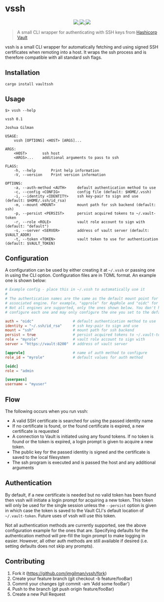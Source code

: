 # vssh

<p align="center">
    <a href="https://github.com/jmgilman/vssh/actions/workflows/validate.yml">
        <img src="https://github.com/jmgilman/vssh/actions/workflows/validate.yml/badge.svg"/>
    </a>
    <a href="https://crates.io/crates/vaultssh">
        <img src="https://img.shields.io/crates/v/vaultssh">
    </a>
    <a href="https://docs.rs/vaultssh">
        <img src="https://img.shields.io/docsrs/vaultssh" />
    </a>
</p>

> A small CLI wrapper for authenticating with SSH keys from [Hashicorp Vault][1]

vssh is a small CLI wrapper for automatically fetching and using signed SSH 
certificates when remoting into a host. It wraps the ssh process and is 
therefore compatible with all standard ssh flags.

## Installation

```
cargo install vaultssh
```

## Usage

```
$> vssh --help

vssh 0.1

Joshua Gilman

USAGE:
    vssh [OPTIONS] <HOST> [ARGS]...

ARGS:
    <HOST>       ssh host
    <ARGS>...    additional arguments to pass to ssh

FLAGS:
    -h, --help       Print help information
    -V, --version    Print version information

OPTIONS:
    -a, --auth-method <AUTH>     default authentication method to use
    -c, --config <CONFIG>        config file (default: $HOME/.vssh)
    -i, --identity <IDENTITY>    ssh key-pair to sign and use (default: $HOME/.ssh/id_rsa)
    -m, --mount <MOUNT>          mount path for ssh backend (default: ssh)
    -p, --persist <PERSIST>      persist acquired tokens to ~/.vault-token
    -r, --role <ROLE>            vault role account to sign with (default: "default")
    -s, --server <SERVER>        address of vault server (default: $VAULT_ADDR)
    -t, --token <TOKEN>          vault token to use for authentication (default: $VAULT_TOKEN)
```

## Configuration

A configuration can be used by either creating it at `~/.vssh` or passing one in
using the CLI option. Configuration files are in TOML format. An example one is
shown below:

```toml
# Example config - place this in ~/.vssh to automatically use it
#
# The authentication names are the same as the default mount point for the 
# associated engine. For example, "approle" for AppRole and "oidc" for OIDC. 
# Not all engines are supported, only the ones shown below. You don't have to
# configure each one and may only configure the one you set to the default. 

auth = "oidc"                  # default authentication method to use
identity = "~/.ssh/id_rsa"     # ssh key-pair to sign and use
mount = "ssh"                  # mount path for ssh backend
persist = true                 # persist acquired tokens to ~/.vault-token
role = "myrole"                # vault role account to sign with
server = "https://vault:8200"  # address of vault server

[approle]                      # name of auth method to configure
role_id = "myrole"             # default values for auth method

[oidc]
role = "admin

[userpass]
username = "myuser"
```

## Flow

The following occurs when you run vssh:

* A valid SSH certificate is searched for using the passed identity name
* If no certificate is found, or the found certificate is expired, a new 
  certificate is requested
* A connection to Vault is initiated using any found tokens. If no token is
  found or the token is expired, a login prompt is given to acquire a new token.
* The public key for the passed identity is signed and the certificate is saved
  to the local filesystem
* The ssh program is executed and is passed the host and any additional
  arguments

## Authentication

By default, if a new certificate is needed but no valid token has been found
then vssh will initiate a login prompt for acquiring a new token. This token
will only be used for the single session unless the `--persist` option is given
in which case the token is saved to the Vault CLI's default location of 
`~/.vault-token`. Future uses of vssh will use this token. 

Not all authentication methods are currently supported, see the above
configuration example for the ones that are. Specifying defaults for the
authentication method will pre-fill the login prompt to make logging in easier.
However, all other auth methods are still available if desired (i.e. setting
defaults does not skip any prompts). 

[1]: https://www.vaultproject.io/

## Contributing

1. Fork it (https://github.com/jmgilman/vssh/fork)
2. Create your feature branch (git checkout -b feature/fooBar)
3. Commit your changes (git commit -am 'Add some fooBar')
4. Push to the branch (git push origin feature/fooBar)
5. Create a new Pull Request